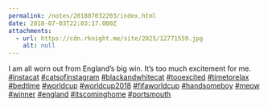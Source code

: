```yaml
---
permalink: /notes/201807032203/index.html
date: 2018-07-03T22:03:17.000Z
attachments:
  - url: https://cdn.rknight.me/site/2025/12771559.jpg
    alt: null
---
```


I am all worn out from England’s big win. It’s too much excitement for me.  <a href="https://pixelfed.social/discover/tags/instacat?src=hash" title="#instacat" class="u-url hashtag" rel="external nofollow noopener">#instacat</a> <a href="https://pixelfed.social/discover/tags/catsofinstagram?src=hash" title="#catsofinstagram" class="u-url hashtag" rel="external nofollow noopener">#catsofinstagram</a> <a href="https://pixelfed.social/discover/tags/blackandwhitecat?src=hash" title="#blackandwhitecat" class="u-url hashtag" rel="external nofollow noopener">#blackandwhitecat</a> <a href="https://pixelfed.social/discover/tags/tooexcited?src=hash" title="#tooexcited" class="u-url hashtag" rel="external nofollow noopener">#tooexcited</a> <a href="https://pixelfed.social/discover/tags/timetorelax?src=hash" title="#timetorelax" class="u-url hashtag" rel="external nofollow noopener">#timetorelax</a> <a href="https://pixelfed.social/discover/tags/bedtime?src=hash" title="#bedtime" class="u-url hashtag" rel="external nofollow noopener">#bedtime</a> <a href="https://pixelfed.social/discover/tags/worldcup?src=hash" title="#worldcup" class="u-url hashtag" rel="external nofollow noopener">#worldcup</a> <a href="https://pixelfed.social/discover/tags/worldcup2018?src=hash" title="#worldcup2018" class="u-url hashtag" rel="external nofollow noopener">#worldcup2018</a> <a href="https://pixelfed.social/discover/tags/fifaworldcup?src=hash" title="#fifaworldcup" class="u-url hashtag" rel="external nofollow noopener">#fifaworldcup</a> <a href="https://pixelfed.social/discover/tags/handsomeboy?src=hash" title="#handsomeboy" class="u-url hashtag" rel="external nofollow noopener">#handsomeboy</a> <a href="https://pixelfed.social/discover/tags/meow?src=hash" title="#meow" class="u-url hashtag" rel="external nofollow noopener">#meow</a> <a href="https://pixelfed.social/discover/tags/winner?src=hash" title="#winner" class="u-url hashtag" rel="external nofollow noopener">#winner</a> <a href="https://pixelfed.social/discover/tags/england?src=hash" title="#england" class="u-url hashtag" rel="external nofollow noopener">#england</a> <a href="https://pixelfed.social/discover/tags/itscominghome?src=hash" title="#itscominghome" class="u-url hashtag" rel="external nofollow noopener">#itscominghome</a> <a href="https://pixelfed.social/discover/tags/portsmouth?src=hash" title="#portsmouth" class="u-url hashtag" rel="external nofollow noopener">#portsmouth</a>
